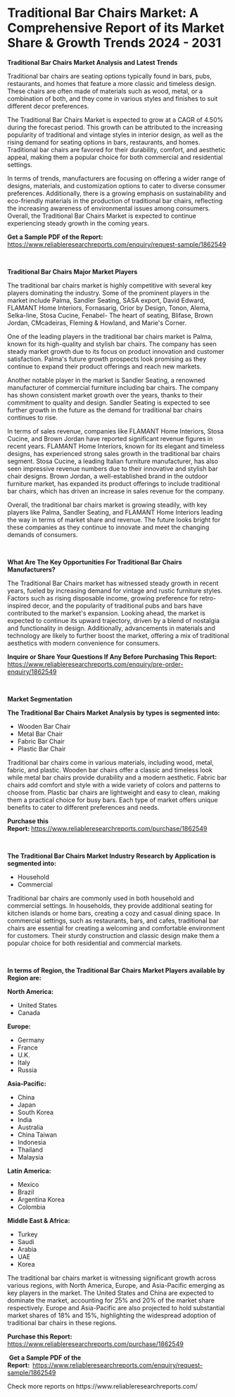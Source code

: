 <p><h1>Traditional Bar Chairs Market: A Comprehensive Report of its Market Share & Growth Trends 2024 - 2031</h1></p><p><strong>Traditional Bar Chairs Market Analysis and Latest Trends</strong></p>
<p><p>Traditional bar chairs are seating options typically found in bars, pubs, restaurants, and homes that feature a more classic and timeless design. These chairs are often made of materials such as wood, metal, or a combination of both, and they come in various styles and finishes to suit different decor preferences.</p><p>The Traditional Bar Chairs Market is expected to grow at a CAGR of 4.50% during the forecast period. This growth can be attributed to the increasing popularity of traditional and vintage styles in interior design, as well as the rising demand for seating options in bars, restaurants, and homes. Traditional bar chairs are favored for their durability, comfort, and aesthetic appeal, making them a popular choice for both commercial and residential settings.</p><p>In terms of trends, manufacturers are focusing on offering a wider range of designs, materials, and customization options to cater to diverse consumer preferences. Additionally, there is a growing emphasis on sustainability and eco-friendly materials in the production of traditional bar chairs, reflecting the increasing awareness of environmental issues among consumers. Overall, the Traditional Bar Chairs Market is expected to continue experiencing steady growth in the coming years.</p></p>
<p><strong>Get a Sample PDF of the Report:&nbsp;</strong> <a href="https://www.reliableresearchreports.com/enquiry/request-sample/1862549">https://www.reliableresearchreports.com/enquiry/request-sample/1862549</a></p>
<p>&nbsp;</p>
<p><strong>Traditional Bar Chairs Major Market Players</strong></p>
<p><p>The traditional bar chairs market is highly competitive with several key players dominating the industry. Some of the prominent players in the market include Palma, Sandler Seating, SASA export, David Edward, FLAMANT Home Interiors, Fornasarig, Orior by Design, Tonon, Alema, Selka-line, Stosa Cucine, Fenabel- The heart of seating, Blifase, Brown Jordan, CMcadeiras, Fleming & Howland, and Marie's Corner.</p><p>One of the leading players in the traditional bar chairs market is Palma, known for its high-quality and stylish bar chairs. The company has seen steady market growth due to its focus on product innovation and customer satisfaction. Palma's future growth prospects look promising as they continue to expand their product offerings and reach new markets.</p><p>Another notable player in the market is Sandler Seating, a renowned manufacturer of commercial furniture including bar chairs. The company has shown consistent market growth over the years, thanks to their commitment to quality and design. Sandler Seating is expected to see further growth in the future as the demand for traditional bar chairs continues to rise.</p><p>In terms of sales revenue, companies like FLAMANT Home Interiors, Stosa Cucine, and Brown Jordan have reported significant revenue figures in recent years. FLAMANT Home Interiors, known for its elegant and timeless designs, has experienced strong sales growth in the traditional bar chairs segment. Stosa Cucine, a leading Italian furniture manufacturer, has also seen impressive revenue numbers due to their innovative and stylish bar chair designs. Brown Jordan, a well-established brand in the outdoor furniture market, has expanded its product offerings to include traditional bar chairs, which has driven an increase in sales revenue for the company.</p><p>Overall, the traditional bar chairs market is growing steadily, with key players like Palma, Sandler Seating, and FLAMANT Home Interiors leading the way in terms of market share and revenue. The future looks bright for these companies as they continue to innovate and meet the changing demands of consumers.</p></p>
<p>&nbsp;</p>
<p><strong>What Are The Key Opportunities For Traditional Bar Chairs Manufacturers?</strong></p>
<p><p>The Traditional Bar Chairs market has witnessed steady growth in recent years, fueled by increasing demand for vintage and rustic furniture styles. Factors such as rising disposable income, growing preference for retro-inspired decor, and the popularity of traditional pubs and bars have contributed to the market's expansion. Looking ahead, the market is expected to continue its upward trajectory, driven by a blend of nostalgia and functionality in design. Additionally, advancements in materials and technology are likely to further boost the market, offering a mix of traditional aesthetics with modern convenience for consumers.</p></p>
<p><strong>Inquire or Share Your Questions If Any Before Purchasing This Report:</strong> <a href="https://www.reliableresearchreports.com/enquiry/pre-order-enquiry/1862549">https://www.reliableresearchreports.com/enquiry/pre-order-enquiry/1862549</a></p>
<p>&nbsp;</p>
<p><strong>Market Segmentation</strong></p>
<p><strong>The Traditional Bar Chairs Market Analysis by types is segmented into:</strong></p>
<p><ul><li>Wooden Bar Chair</li><li>Metal Bar Chair</li><li>Fabric Bar Chair</li><li>Plastic Bar Chair</li></ul></p>
<p><p>Traditional bar chairs come in various materials, including wood, metal, fabric, and plastic. Wooden bar chairs offer a classic and timeless look while metal bar chairs provide durability and a modern aesthetic. Fabric bar chairs add comfort and style with a wide variety of colors and patterns to choose from. Plastic bar chairs are lightweight and easy to clean, making them a practical choice for busy bars. Each type of market offers unique benefits to cater to different preferences and needs.</p></p>
<p><strong>Purchase this Report:&nbsp;</strong><a href="https://www.reliableresearchreports.com/purchase/1862549">https://www.reliableresearchreports.com/purchase/1862549</a></p>
<p>&nbsp;</p>
<p><strong>The Traditional Bar Chairs Market Industry Research by Application is segmented into:</strong></p>
<p><ul><li>Household</li><li>Commercial</li></ul></p>
<p><p>Traditional bar chairs are commonly used in both household and commercial settings. In households, they provide additional seating for kitchen islands or home bars, creating a cozy and casual dining space. In commercial settings, such as restaurants, bars, and cafes, traditional bar chairs are essential for creating a welcoming and comfortable environment for customers. Their sturdy construction and classic design make them a popular choice for both residential and commercial markets.</p></p>
<p>&nbsp;</p>
<p><strong>In terms of Region, the Traditional Bar Chairs Market Players available by Region are:</strong></p>
<p>
    <p> <strong> North America: </strong>
        <ul>
            <li>United States</li>
            <li>Canada</li>
        </ul>
        </p> 
    <p> <strong> Europe: </strong>
        <ul>
            <li>Germany</li>
            <li>France</li>
            <li>U.K.</li>
            <li>Italy</li>
            <li>Russia</li>
        </ul>
        </p> 
    <p> <strong> Asia-Pacific: </strong>
        <ul>
            <li>China</li>
            <li>Japan</li>
            <li>South Korea</li>
            <li>India</li>
            <li>Australia</li>
            <li>China Taiwan</li>
            <li>Indonesia</li>
            <li>Thailand</li>
            <li>Malaysia</li>
        </ul>
        </p> 
    <p> <strong> Latin America: </strong>
        <ul>
            <li>Mexico</li>
            <li>Brazil</li>
            <li>Argentina Korea</li>
            <li>Colombia</li>
        </ul>
        </p> 
    <p> <strong> Middle East & Africa: </strong>
        <ul>
            <li>Turkey</li>
            <li>Saudi</li>
            <li>Arabia</li>
            <li>UAE</li>
            <li>Korea</li>
        </ul>
    </p>
    </p>
<p><p>The traditional bar chairs market is witnessing significant growth across various regions, with North America, Europe, and Asia-Pacific emerging as key players in the market. The United States and China are expected to dominate the market, accounting for 25% and 20% of the market share respectively. Europe and Asia-Pacific are also projected to hold substantial market shares of 18% and 15%, highlighting the widespread adoption of traditional bar chairs in these regions.</p></p>
<p><strong>Purchase this Report: </strong><a href="https://www.reliableresearchreports.com/purchase/1862549">https://www.reliableresearchreports.com/purchase/1862549</a></p>
<p>&nbsp;<strong>Get a Sample PDF of the Report:&nbsp;&nbsp;</strong><a href="https://www.reliableresearchreports.com/enquiry/request-sample/1862549">https://www.reliableresearchreports.com/enquiry/request-sample/1862549</a></p>
<p><strong></strong></p>
<p>Check more reports on https://www.reliableresearchreports.com/</p>